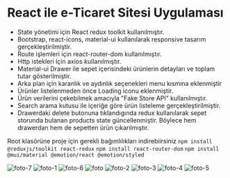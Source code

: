 # React ile e-Ticaret Sitesi Uygulaması

- State yönetimi için React redux toolkit kullanılmıştır. 
- Bootstrap, react-icons, material-ui kullanılarak responsive tasarım gerçekleştirilmiştir.
- Route işlemleri için react-router-dom kullanılmıştır.
- Http istekleri için axios kullanılmıştır.
- Material-ui Drawer ile sepet içerisindeki ürünlerin detayları ve toplam tutar gösterilmiştir. 
- Arka plan için karanlık ve aydınlık seçenekleri menu kısmına eklenmiştir
- Ürünler listelenmeden önce Loading iconu eklenmiştir.
- Ürün verilerini çekebilmek amacıyla "Fake Store API" kullanılmıştır.
- Search arama kutusu ile içeriğe göre ürün listeleme gerçekleştirilmiştir.
- Drawerdaki delete butonuna tıklandıgında redux kullanılarak sepet storunda bulanan products state güncellenmiştir. Böylece hem drawerdan hem de sepetten ürün çıkarılmıştır.

Root klasörüne proje için gerekli bağımlılıkları indirebiirsiniz
```npm install @reduxjs/toolkit react-redux```
```npm install react-router-dom```
```npm install @mui/material @emotion/react @emotion/styled```

![foto-7](./assets/eccomerce-7.png)
![foto-1](./assets/eccomerce-1.png)
![foto-6](./assets/eccomerce-6.png)
![foto](./assets/eccomerce-search-box.png)
![foto-2](./assets/eccomerce-2.png)
![foto-3](./assets/eccomerce-3.png)
![foto-4](./assets/eccomerce-4.png)
![foto-5](./assets/eccomerce-5.png)
